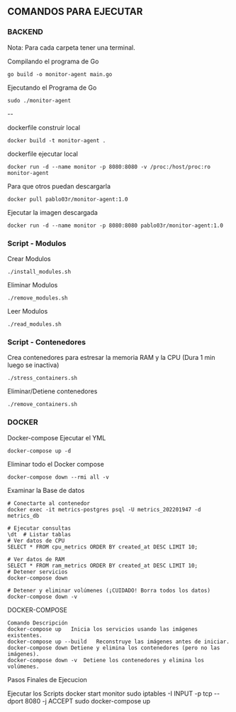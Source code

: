 ## COMANDOS PARA EJECUTAR

### BACKEND
Nota: Para cada carpeta tener una terminal.

Compilando el programa de Go
```
go build -o monitor-agent main.go
```

Ejecutando el Programa de Go
```
sudo ./monitor-agent
```

--

dockerfile construir  local
```
docker build -t monitor-agent .
```

dockerfile ejecutar  local
```
docker run -d --name monitor -p 8080:8080 -v /proc:/host/proc:ro monitor-agent
```

Para que otros puedan descargarla
```
docker pull pablo03r/monitor-agent:1.0
```
Ejecutar la imagen descargada
```
docker run -d --name monitor -p 8080:8080 pablo03r/monitor-agent:1.0
```


### Script - Modulos
Crear Modulos
```
./install_modules.sh
```

Eliminar Modulos
```
./remove_modules.sh
```

Leer Modulos
```
./read_modules.sh
```

### Script - Contenedores
Crea contenedores para estresar la memoria RAM y la CPU (Dura 1 min luego se inactiva)
```
./stress_containers.sh
```

Eliminar/Detiene contenedores 
```
./remove_containers.sh
```


### DOCKER

Docker-compose Ejecutar el YML

```
docker-compose up -d
```

Eliminar todo el Docker compose 
```
docker-compose down --rmi all -v
```

Examinar la Base de datos
```
# Conectarte al contenedor
docker exec -it metrics-postgres psql -U metrics_202201947 -d metrics_db

# Ejecutar consultas
\dt  # Listar tablas
# Ver datos de CPU
SELECT * FROM cpu_metrics ORDER BY created_at DESC LIMIT 10;

# Ver datos de RAM
SELECT * FROM ram_metrics ORDER BY created_at DESC LIMIT 10;
# Detener servicios
docker-compose down

# Detener y eliminar volúmenes (¡CUIDADO! Borra todos los datos)
docker-compose down -v
```

DOCKER-COMPOSE 
```
Comando	Descripción
docker-compose up	Inicia los servicios usando las imágenes existentes.
docker-compose up --build	Reconstruye las imágenes antes de iniciar.
docker-compose down	Detiene y elimina los contenedores (pero no las imágenes).
docker-compose down -v	Detiene los contenedores y elimina los volúmenes.
```


Pasos Finales de Ejecucion 

Ejecutar los Scripts
docker start monitor
sudo iptables -I INPUT -p tcp --dport 8080 -j ACCEPT
sudo docker-compose up

